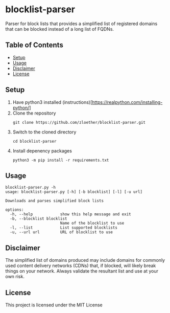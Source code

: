 # blocklist-parser
Parser for block lists that provides a simplified list of registered domains that can be blocked instead of a long list of FQDNs.


## Table of Contents
- [Setup](#setup)
- [Usage](#usage)
- [Disclaimer](#disclaimer)
- [License](#license)


## Setup
1. Have python3 installed (instructions)[https://realpython.com/installing-python/]
1. Clone the repository
    ```
    git clone https://github.com/zloether/blocklist-parser.git
    ```
1. Switch to the cloned directory
    ```
    cd blocklist-parser
    ```
1. Install depenency packages
    ```
    python3 -m pip install -r requirements.txt
    ```


## Usage
```
blocklist-parser.py -h                    
usage: blocklist-parser.py [-h] [-b blocklist] [-l] [-u url]

Downloads and parses simplified block lists

options:
  -h, --help            show this help message and exit
  -b, --blocklist blocklist
                        Name of the blocklist to use
  -l, --list            List supported blocklists
  -u, --url url         URL of blocklist to use
```


## Disclaimer
The simplified list of domains produced may include domains for commonly used content delivery networks (CDNs) that, if blocked, will likely break things on your network. Always validate the resultant list and use at your own risk.


## License

This project is licensed under the MIT License